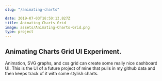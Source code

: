 ```yaml
---
slug: "/animating-charts"

date: 2019-07-03T18:50:13.827Z
title: Animating Charts Grid
image: assets/Animating-Charts-Grid.png
type: project
---
```

## Animating Charts Grid UI Experiment.

  Animation, SVG graphs, and css grid can create some really nice dashboard UI. This is the UI of a future project of mine that pulls in my github data and then keeps track of it with some stylish charts.
